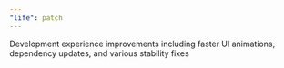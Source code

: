 ```yaml
---
"life": patch
---
```


Development experience improvements including faster UI animations, dependency updates, and various stability fixes
